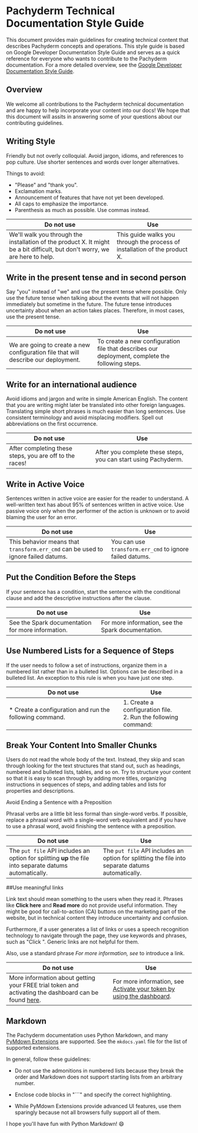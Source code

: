 # Pachyderm Technical Documentation Style Guide

This document provides main guidelines for creating technical content that
describes Pachyderm concepts and operations. This style guide is based on Google
Developer Documentation Style Guide and serves as a quick reference for everyone
who wants to contribute to the Pachyderm documentation. For a more detailed
overview, see the
[Google Developer Documentation Style Guide](https://developers.google.com/style/).

## Overview

We welcome all contributions to the Pachyderm technical documentation and are
happy to help incorporate your content into our docs! We hope that this document
will assits in answering some of your questions about our contributing
guidelines.

## Writing Style

Friendly but not overly colloquial. Avoid jargon, idioms, and references to pop
culture. Use shorter sentences and words over longer alternatives.

Things to avoid:

-   "Please" and "thank you".
-   Exclamation marks.
-   Announcement of features that have not yet been developed.
-   All caps to emphasize the importance.
-   Parenthesis as much as possible. Use commas instead.

| Do not use                                                                                                                   | Use                                                                        |
| ---------------------------------------------------------------------------------------------------------------------------- | -------------------------------------------------------------------------- |
| We'll walk you through the installation of the product X. It might be a bit difficult, but don't worry, we are here to help. | This guide walks you through the process of installation of the product X. |

## Write in the present tense and in second person

Say "you" instead of "we" and use the present tense where possible. Only use the
future tense when talking about the events that will not happen immediately but
sometime in the future. The future tense introduces uncertainty about when an
action takes places. Therefore, in most cases, use the present tense.

| Do not use                                                                         | Use                                                                                             |
| ---------------------------------------------------------------------------------- | ----------------------------------------------------------------------------------------------- |
| We are going to create a new configuration file that will describe our deployment. | To create a new configuration file that describes our deployment, complete the following steps. |

## Write for an international audience

Avoid idioms and jargon and write in simple American English. The content that
you are writing might later be translated into other foreign languages.
Translating simple short phrases is much easier than long sentences. Use
consistent terminology and avoid misplacing modifiers. Spell out abbreviations
on the first occurrence.

| Do not use                                              | Use                                                            |
| ------------------------------------------------------- | -------------------------------------------------------------- |
| After completing these steps, you are off to the races! | After you complete these steps, you can start using Pachyderm. |

## Write in Active Voice

Sentences written in active voice are easier for the reader to understand. A
well-written text has about 95% of sentences written in active voice. Use
passive voice only when the performer of the action is unknown or to avoid
blaming the user for an error.

| Do not use                                                                        | Use                                                      |
| --------------------------------------------------------------------------------- | -------------------------------------------------------- |
| This behavior means that `transform.err_cmd` can be used to ignore failed datums. | You can use `transform.err_cmd` to ignore failed datums. |

## Put the Condition Before the Steps

If your sentence has a condition, start the sentence with the conditional clause
and add the descriptive instructions after the clause.

| Do not use                                        | Use                                                |
| ------------------------------------------------- | -------------------------------------------------- |
| See the Spark documentation for more information. | For more information, see the Spark documentation. |

## Use Numbered Lists for a Sequence of Steps

If the user needs to follow a set of instructions, organize them in a numbered
list rather than in a bulleted list. Options can be described in a bulleted
list. An exception to this rule is when you have just one step.

| Do not use                                               | Use                                                                |
| -------------------------------------------------------- | ------------------------------------------------------------------ |
| \* Create a configuration and run the following command. | 1. Create a configuration file. <br> 2. Run the following command: |

## Break Your Content Into Smaller Chunks

Users do not read the whole body of the text. Instead, they skip and scan
through looking for the text structures that stand out, such as headings,
numbered and bulleted lists, tables, and so on. Try to structure your content so
that it is easy to scan through by adding more titles, organizing instructions
in sequences of steps, and adding tables and lists for properties and
descriptions.

Avoid Ending a Sentence with a Preposition

Phrasal verbs are a little bit less formal than single-word verbs. If possible,
replace a phrasal word with a single-word verb equivalent and if you have to use
a phrasal word, avoid finishing the sentence with a preposition.

| Do not use                                                                                              | Use                                                                                              |
| ------------------------------------------------------------------------------------------------------- | ------------------------------------------------------------------------------------------------ |
| The `put file` API includes an option for splitting **up** the file into separate datums automatically. | The `put file` API includes an option for splitting the file into separate datums automatically. |

##Use meaningful links

Link text should mean something to the users when they read it. Phrases like
**Click here** and **Read more** do not provide useful information. They might
be good for call-to-action (CA) buttons on the marketing part of the website,
but in technical content they introduce uncertainty and confusion.

Furthermore, if a user generates a list of links or uses a speech recognition
technology to navigate through the page, they use keywords and phrases, such as
"Click <text>". Generic links are not helpful for them.

Also, use a standard phrase _For more information, see <link>_ to introduce a
link.

| Do not use                                                                                                                                                                                       | Use                                                                                                                                                               |
| ------------------------------------------------------------------------------------------------------------------------------------------------------------------------------------------------ | ----------------------------------------------------------------------------------------------------------------------------------------------------------------- |
| More information about getting your FREE trial token and activating the dashboard can be found [here](https://docs.pachyderm.com/latest/enterprise/deployment/#activate-by-using-the-dashboard). | For more information, see [Activate your token by using the dashboard](https://docs.pachyderm.com/latest/enterprise/deployment/#activate-by-using-the-dashboard). |

## Markdown

The Pachyderm documentation uses Python Markdown, and many
[PyMdown Extensions](https://facelessuser.github.io/pymdown-extensions/) are
supported. See the `mkdocs.yaml` file for the list of supported extensions.

In general, follow these guidelines:

-   Do not use the admonitions in numbered lists because they break the order
    and Markdown does not support starting lists from an arbitrary number.

-   Enclose code blocks in "```" and specify the correct highlighting.

-   While PyMdown Extensions provide advanced UI features, use them sparingly
    because not all browsers fully support all of them.

I hope you'll have fun with Python Markdown! :smile:
